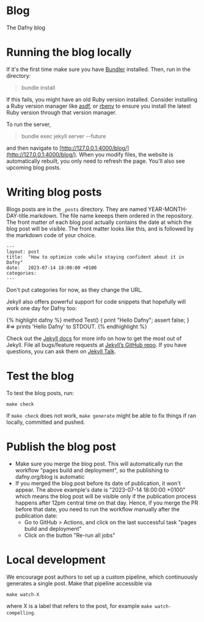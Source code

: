 # Blog
The Dafny blog

# Running the blog locally

If it's the first time make sure you have [Bundler](https://jekyllrb.com/tutorials/using-jekyll-with-bundler/) installed.
Then, run in the directory:

> bundle install

If this fails, you might have an old Ruby version installed. Consider installing a Ruby version manager like [asdf](https://asdf-vm.com/), or [rbenv](https://github.com/rbenv/rbenv) to ensure you install the latest Ruby version through that version manager.

To run the server,

> bundle exec jekyll server --future

and then navigate to [http://127.0.0.1:4000/blog/](http://127.0.0.1:4000/blog/).
When you modify files, the website is automatically rebuilt, you only need to refresh the page. You'll also see upcoming blog posts.

# Writing blog posts

Blogs posts are in the `_posts` directory. They are named YEAR-MONTH-DAY-title.markdown.
The file name keeeps them ordered in the repository.
The front matter of each blog post actually contains the date at which the blog post will be visible.
The front matter looks like this, and is followed by the markdown code of your choice.
```
---
layout: post
title:  "How to optimize code while staying confident about it in Dafny"
date:   2023-07-14 18:00:00 +0100
categories: 
---
```
Don't put categories for now, as they change the URL.

Jekyll also offers powerful support for code snippets that hopefully will work one day for Dafny too:

{% highlight dafny %}
method Test() {
  print "Hello Dafny";
  assert false;
}
#=> prints 'Hello Dafny' to STDOUT.
{% endhighlight %}

Check out the [Jekyll docs][jekyll-docs] for more info on how to get the most out of Jekyll. File all bugs/feature requests at [Jekyll’s GitHub repo][jekyll-gh]. If you have questions, you can ask them on [Jekyll Talk][jekyll-talk].

[jekyll-docs]: https://jekyllrb.com/docs/home
[jekyll-gh]:   https://github.com/jekyll/jekyll
[jekyll-talk]: https://talk.jekyllrb.com/

# Test the blog

To test the blog posts, run:

`make check`

If `make check` does not work, `make generate` might be able to fix things if ran locally, committed and pushed.

# Publish the blog post

- Make sure you merge the blog post. This will automatically run the workflow "pages build and deployment", so the publishing to dafny.org/blog is automatic
- If you merged the blog post before its date of publication, it won't appear.
  The above example's date is "2023-07-14 18:00:00 +0100" which means the blog post
  will be visible only if the publication process happens after 12pm central time on that day.
  Hence, if you merge the PR before that date, you need to run the workflow manually after the publication date:
  - Go to GitHub > Actions, and click on the last successful task "pages build and deployment"
  - Click on the button "Re-run all jobs"

# Local development

We encourage post authors to set up a custom pipeline, which continuously generates a single post. Make that pipeline accessible via

`make watch-X`

where X is a label that refers to the post, for example `make watch-compelling`.

